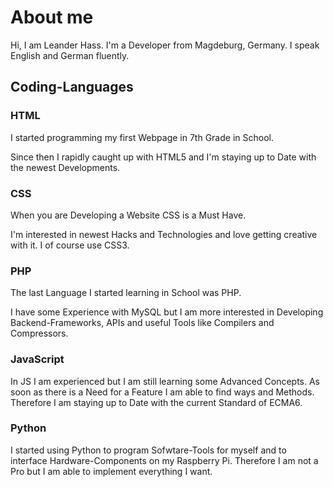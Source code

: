 # About me
Hi, I am Leander Hass. I'm a Developer from Magdeburg, Germany.
I speak English and German fluently.

## Coding-Languages
### HTML
I started programming my first Webpage in 7th Grade in School.

Since then I rapidly caught up with HTML5 and I'm staying up to Date with the newest Developments.

### CSS
When you are Developing a Website CSS is a Must Have. 

I'm interested in newest Hacks and Technologies and love getting creative with it. I of course use CSS3.

### PHP
The last Language I started learning in School was PHP.

I have some Experience with MySQL but I am more interested in Developing Backend-Frameworks, APIs and useful Tools like Compilers and Compressors.

### JavaScript
In JS I am experienced but I am still learning some Advanced Concepts. As soon as there is a Need for a Feature I am able to find ways and Methods.
Therefore I am staying up to Date with the current Standard of ECMA6.

### Python
I started using Python to program Sofwtare-Tools for myself and to interface Hardware-Components on my Raspberry Pi.
Therefore I am not a Pro but I am able to implement everything I want.
